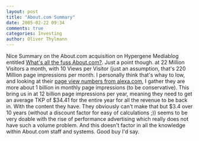 ```yaml
---
layout: post
title: "About.com Summary"
date: 2005-02-22 09:34
comments: true
categories: Investing
author: Oliver Thylmann
---
```



Nice Summary on the About.com acquisition on Hypergene Mediablog entitled [What's all the fuss About.com?](http://www.hypergene.net/blog/weblog.php?id=P255). Just a point though. at 22 Million Visitors a month, with 10 Views per Visitor (just an assumption, that's 220 Million page impressions per month. I personally think that's whay to low, and looking at their [page view numbers from alexa.com](http://www.alexa.com/data/details/traffic_details?&amp;range=1y&amp;size=medium&amp;compare_sites=&amp;y=p&amp;url=http://about.com#top), I gather they are more about 1 billion in monthly page impressions (to be conservative). This bring us in at 12 billion page impressions per year, meaning they need to get an average TKP of $34.41 for the entire year for all the revenue to be back in. With the content they have. They obviously can't make that but $3.4 over 10 years (without a discount factor for easy of calculations ;)) seems to be very doable with the rise of performance advertising which really does not have such a volume problem. And this doesn't factor in all the knowledge within About.com staff and systems. Good buy I'd say.


